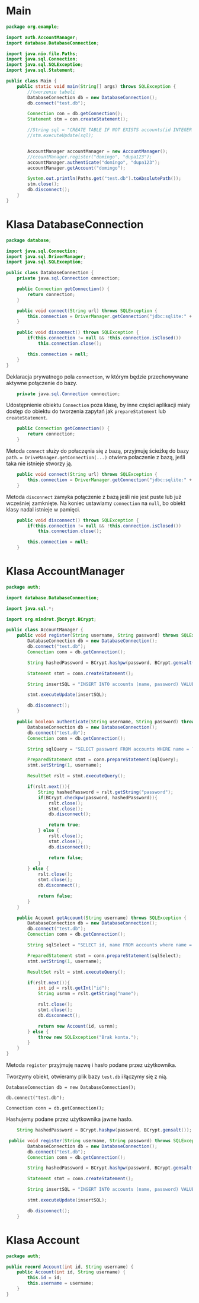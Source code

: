 # Main
```java
package org.example;

import auth.AccountManager;
import database.DatabaseConnection;

import java.nio.file.Paths;
import java.sql.Connection;
import java.sql.SQLException;
import java.sql.Statement;

public class Main {
    public static void main(String[] args) throws SQLException {
        //tworzenie tabeli
        DatabaseConnection db = new DatabaseConnection();
        db.connect("test.db");

        Connection con = db.getConnection();
        Statement stm = con.createStatement();

        //String sql = "CREATE TABLE IF NOT EXISTS accounts(id INTEGER PRIMARY KEY, username TEXT UNIQUE NOT NULL, password TEXT NOT NULL);";
        //stm.executeUpdate(sql);


        AccountManager accountManager = new AccountManager();
        //ccountManager.register("domingo", "dupa123");
        accountManager.authenticate("domingo", "dupa123");
        accountManager.getAccount("domingo");

        System.out.println(Paths.get("test.db").toAbsolutePath());
        stm.close();
        db.disconnect();
    }
}
```
# Klasa DatabaseConnection
```java
package database;

import java.sql.Connection;
import java.sql.DriverManager;
import java.sql.SQLException;

public class DatabaseConnection {
    private java.sql.Connection connection;

    public Connection getConnection() {
        return connection;
    }

    public void connect(String url) throws SQLException {
        this.connection = DriverManager.getConnection("jdbc:sqlite:" + url);
    }

    public void disconnect() throws SQLException {
        if(this.connection != null && !this.connection.isClosed())
            this.connection.close();

        this.connection = null;
    }
}
```
Deklaracja prywatnego pola `connection`, w którym będzie przechowywane aktywne połączenie do bazy.
```java
    private java.sql.Connection connection;
```
Udostępnienie obiektu `Connection` poza klasę, by inne części aplikacji miały dostęp do obiektu do tworzenia zapytań jak `prepareStatement` lub `createStatement`.
```java
    public Connection getConnection() {
        return connection;
    }
```
Metoda `connect` służy do połaczęnia się z bazą, przyjmuję ścieżkę do bazy `path`. `= DriveManager.getConnection(...)` otwiera połaczenie z bazą, jeśli taka nie istnieje stworzy ją.
```java
    public void connect(String url) throws SQLException {
        this.connection = DriverManager.getConnection("jdbc:sqlite:" + url);
    }
```
Metoda `disconnect` zamyka połączenie z bazą jeśli nie jest puste lub już wcześniej zamknięte. Na koniec ustawiamy `connection` na `null`, bo obiekt klasy nadal istnieje w pamięci.
```java
    public void disconnect() throws SQLException {
        if(this.connection != null && !this.connection.isClosed())
            this.connection.close();

        this.connection = null;
    }
```
# Klasa AccountManager
```java
package auth;

import database.DatabaseConnection;

import java.sql.*;

import org.mindrot.jbcrypt.BCrypt;

public class AccountManager {
    public void register(String username, String password) throws SQLException {
        DatabaseConnection db = new DatabaseConnection();
        db.connect("test.db");
        Connection conn = db.getConnection();

        String hashedPassword = BCrypt.hashpw(password, BCrypt.gensalt());

        Statement stmt = conn.createStatement();

        String insertSQL = "INSERT INTO accounts (name, password) VALUES ('" + username + "', '" + hashedPassword + "');";

        stmt.executeUpdate(insertSQL);

        db.disconnect();
    }

    public boolean authenticate(String username, String password) throws SQLException {
        DatabaseConnection db = new DatabaseConnection();
        db.connect("test.db");
        Connection conn = db.getConnection();

        String sqlQuery = "SELECT password FROM accounts WHERE name = ?";

        PreparedStatement stmt = conn.prepareStatement(sqlQuery);
        stmt.setString(1, username);

        ResultSet rslt = stmt.executeQuery();

        if(rslt.next()){
            String hashedPassword = rslt.getString("password");
            if(BCrypt.checkpw(password, hashedPassword)){
                rslt.close();
                stmt.close();
                db.disconnect();

                return true;
            } else {
                rslt.close();
                stmt.close();
                db.disconnect();

                return false;
            }
        } else {
            rslt.close();
            stmt.close();
            db.disconnect();

            return false;
        }
    }

    public Account getAccount(String username) throws SQLException {
        DatabaseConnection db = new DatabaseConnection();
        db.connect("test.db");
        Connection conn = db.getConnection();

        String sqlSelect = "SELECT id, name FROM accounts where name = ?";

        PreparedStatement stmt = conn.prepareStatement(sqlSelect);
        stmt.setString(1, username);

        ResultSet rslt = stmt.executeQuery();

        if(rslt.next()){
            int id = rslt.getInt("id");
            String usrnm = rslt.getString("name");

            rslt.close();
            stmt.close();
            db.disconnect();

            return new Account(id, usrnm);
        } else {
            throw new SQLException("Brak konta.");
        }
    }
}

```
Metoda `register` przyjmuję nazwę i hasło podane przez użytkownika.

Tworzymy obiekt, otwieramy plik bazy `test.db` i łączymy się z nią.

`DatabaseConnection db = new DatabaseConnection();`


`db.connect("test.db");`


`Connection conn = db.getConnection();`


Hashujemy podane przez użytkownika jawne hasło.
```java
    String hashedPassword = BCrypt.hashpw(password, BCrypt.gensalt());
```

```java
 public void register(String username, String password) throws SQLException {
        DatabaseConnection db = new DatabaseConnection();
        db.connect("test.db");
        Connection conn = db.getConnection();

        String hashedPassword = BCrypt.hashpw(password, BCrypt.gensalt());

        Statement stmt = conn.createStatement();

        String insertSQL = "INSERT INTO accounts (name, password) VALUES ('" + username + "', '" + hashedPassword + "');";

        stmt.executeUpdate(insertSQL);

        db.disconnect();
    }
```
# Klasa Account
```java
package auth;

public record Account(int id, String username) {
    public Account(int id, String username) {
        this.id = id;
        this.username = username;
    }
}
```

